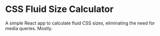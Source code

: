 # CSS Fluid Size Calculator

A simple React app to calculate fluid CSS sizes, eliminating the need for media queries. Mostly.

